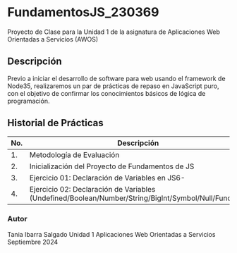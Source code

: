 # FundamentosJS_230369
Proyecto de Clase para la Unidad 1 de la asignatura de Aplicaciones Web Orientadas a Servicios (AWOS)


## Descripción

Previo a iniciar el desarrollo de software para web usando el framework de 
Node35, realizaremos un par de prácticas de repaso en JavaScript puro, con 
el objetivo de confirmar los conocimientos básicos de lógica de programación.


## Historial de Prácticas

 |No. |Descripción|Potenciador|Estatus|
 |--|--|--|--|
 |1.|Metodología de Evaluación|1|✅Finalizada|
 |2.| Inicialización del Proyecto de Fundamentos de JS|8|✅Finalizada|
 |3.| Ejercicio 01: Declaración de Variables en JS6-|✅Finalizada|
 |4.| Ejercicio 02: Declaración de Variables (Undefined/Boolean/Number/String/BigInt/Symbol/Null/Function)|16|Activa|


### Autor
Tania Ibarra Salgado
Unidad 1
Aplicaciones Web Orientadas a Servicios
Septiembre 2024
